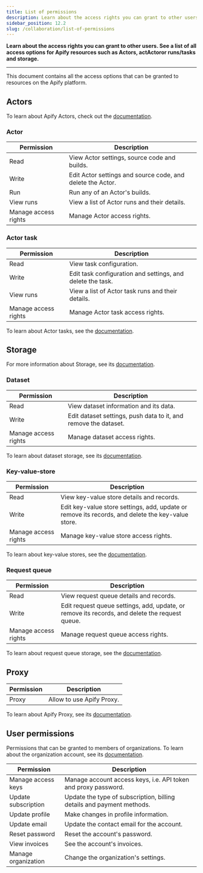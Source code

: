 ```yaml
---
title: List of permissions
description: Learn about the access rights you can grant to other users. See a list of all access options for Apify resources such as Actors, Actor runs/tasks and storage.
sidebar_position: 12.2
slug: /collaboration/list-of-permissions
---
```


**Learn about the access rights you can grant to other users. See a list of all access options for Apify resources such as Actors, actActoror runs/tasks and storage.**

---

This document contains all the access options that can be granted to resources on the Apify platform.

## Actors

To learn about Apify Actors, check out the [documentation](../actors/index.mdx).

### Actor

| Permission           | Description                                                |
|----------------------|------------------------------------------------------------|
| Read                 | View Actor settings, source code and builds.               |
| Write                | Edit Actor settings and source code, and delete the Actor. |
| Run                  | Run any of an Actor's builds.                              |
| View runs            | View a list of Actor runs and their details.               |
| Manage access rights | Manage Actor access rights.                                |

### Actor task

| Permission           | Description                                                |
|----------------------|------------------------------------------------------------|
| Read                 | View task configuration.                                   |
| Write                | Edit task configuration and settings, and delete the task. |
| View runs            | View a list of Actor task runs and their details.          |
| Manage access rights | Manage Actor task access rights.                           |

To learn about Actor tasks, see the [documentation](../actors/running/tasks.md).

## Storage

For more information about Storage, see its [documentation](../storage/index.md).

### Dataset

| Permission           | Description                                                     |
|----------------------|-----------------------------------------------------------------|
| Read                 | View dataset information and its data.                          |
| Write                | Edit dataset settings, push data to it, and remove the dataset. |
| Manage access rights | Manage dataset access rights.                                   |

To learn about dataset storage, see its [documentation](../storage/dataset.md).

### Key-value-store

| Permission           | Description                                                                                       |
|----------------------|---------------------------------------------------------------------------------------------------|
| Read                 | View key-value store details and records.                                                         |
| Write                | Edit key-value store settings, add, update or remove its records, and delete the key-value store. |
| Manage access rights | Manage key-value store access rights.                                                             |

To learn about key-value stores, see the [documentation](../storage/key_value_store.md).

### Request queue

| Permission           | Description                                                                                    |
|----------------------|------------------------------------------------------------------------------------------------|
| Read                 | View request queue details and records.                                                        |
| Write                | Edit request queue settings, add, update, or remove its records, and delete the request queue. |
| Manage access rights | Manage request queue access rights.                                                            |

To learn about request queue storage, see the [documentation](../storage/request_queue.md).

## Proxy

| Permission | Description               |
|------------|---------------------------|
| Proxy      | Allow to use Apify Proxy. |

To learn about Apify Proxy, see its [documentation](../proxy/index.md).

## User permissions

Permissions that can be granted to members of organizations. To learn about the organization account, see its [documentation](./organization_account/index.md).

| Permission          | Description                                                           |
|---------------------|-----------------------------------------------------------------------|
| Manage access keys  | Manage account access keys, i.e. API token and proxy password.        |
| Update subscription | Update the type of subscription, billing details and payment methods. |
| Update profile      | Make changes in profile information.                                  |
| Update email        | Update the contact email for the account.                             |
| Reset password      | Reset the account's password.                                         |
| View invoices       | See the account's invoices.                                           |
| Manage organization | Change the organization's settings.                                   |
